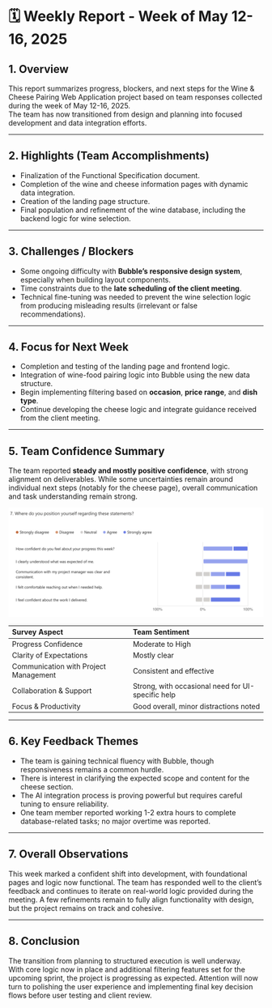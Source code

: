# 🗓️ Weekly Report - Week of May 12-16, 2025

## 1. Overview

This report summarizes progress, blockers, and next steps for the Wine & Cheese Pairing Web Application project based on team responses collected during the week of May 12-16, 2025.  
The team has now transitioned from design and planning into focused development and data integration efforts.

---

## 2. Highlights (Team Accomplishments)

- Finalization of the Functional Specification document.
- Completion of the wine and cheese information pages with dynamic data integration.
- Creation of the landing page structure.
- Final population and refinement of the wine database, including the backend logic for wine selection.

---

## 3. Challenges / Blockers

- Some ongoing difficulty with **Bubble’s responsive design system**, especially when building layout components.
- Time constraints due to the **late scheduling of the client meeting**.
- Technical fine-tuning was needed to prevent the wine selection logic from producing misleading results (irrelevant or false recommendations).

---

## 4. Focus for Next Week

- Completion and testing of the landing page and frontend logic.
- Integration of wine-food pairing logic into Bubble using the new data structure.
- Begin implementing filtering based on **occasion**, **price range**, and **dish type**.
- Continue developing the cheese logic and integrate guidance received from the client meeting.

---

## 5. Team Confidence Summary

The team reported **steady and mostly positive confidence**, with strong alignment on deliverables. While some uncertainties remain around individual next steps (notably for the cheese page), overall communication and task understanding remain strong.

![Team Confidence Survey Results](../../Assets/teamConfidenceSurveyResultsWeek4.png)

| Survey Aspect | Team Sentiment |
|:--------------|:---------------|
| Progress Confidence | Moderate to High |
| Clarity of Expectations | Mostly clear |
| Communication with Project Management | Consistent and effective |
| Collaboration & Support | Strong, with occasional need for UI-specific help |
| Focus & Productivity | Good overall, minor distractions noted |

---

## 6. Key Feedback Themes

- The team is gaining technical fluency with Bubble, though responsiveness remains a common hurdle.
- There is interest in clarifying the expected scope and content for the cheese section.
- The AI integration process is proving powerful but requires careful tuning to ensure reliability.
- One team member reported working 1-2 extra hours to complete database-related tasks; no major overtime was reported.

---

## 7. Overall Observations

This week marked a confident shift into development, with foundational pages and logic now functional. The team has responded well to the client’s feedback and continues to iterate on real-world logic provided during the meeting. A few refinements remain to fully align functionality with design, but the project remains on track and cohesive.

---

## 8. Conclusion

The transition from planning to structured execution is well underway.  
With core logic now in place and additional filtering features set for the upcoming sprint, the project is progressing as expected. Attention will now turn to polishing the user experience and implementing final key decision flows before user testing and client review.